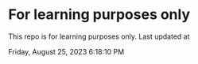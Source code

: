 # For learning purposes only
This repo is for learning purposes only.
Last updated at

Friday, August 25, 2023 6:18:10 PM

